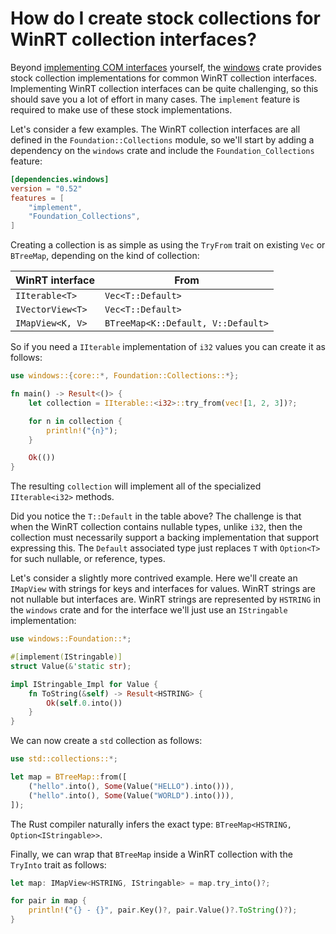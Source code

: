 # How do I create stock collections for WinRT collection interfaces?

Beyond [implementing COM interfaces](how-to-implement-com-interface.md) yourself, the [windows](https://crates.io/crates/windows) crate provides stock collection implementations for common WinRT collection interfaces. Implementing WinRT collection interfaces can be quite challenging, so this should save you a lot of effort in many cases. The `implement` feature is required to make use of these stock implementations.

Let's consider a few examples. The WinRT collection interfaces are all defined in the `Foundation::Collections` module, so we'll start by adding a dependency on the `windows` crate and include the `Foundation_Collections` feature:

```toml
[dependencies.windows]
version = "0.52"
features = [
    "implement",
    "Foundation_Collections",
]
```

Creating a collection is as simple as using the `TryFrom` trait on existing `Vec` or `BTreeMap`, depending on the kind of collection:

| WinRT interface | From |
| --- | --- |
| `IIterable<T>` | `Vec<T::Default>` |
| `IVectorView<T>` | `Vec<T::Default>` |
| `IMapView<K, V>` | `BTreeMap<K::Default, V::Default>` |

So if you need a `IIterable` implementation of `i32` values you can create it as follows:

```rust
use windows::{core::*, Foundation::Collections::*};

fn main() -> Result<()> {
    let collection = IIterable::<i32>::try_from(vec![1, 2, 3])?;

    for n in collection {
        println!("{n}");
    }

    Ok(())
}
```

The resulting `collection` will implement all of the specialized `IIterable<i32>` methods. 

Did you notice the `T::Default` in the table above? The challenge is that when the WinRT collection contains nullable types, unlike `i32`, then the collection must necessarily support a backing implementation that support expressing this. The `Default` associated type just replaces `T` with `Option<T>` for such nullable, or reference, types. 

Let's consider a slightly more contrived example. Here we'll create an `IMapView` with strings for keys and interfaces for values. WinRT strings are not nullable but interfaces are. WinRT strings are represented by `HSTRING` in the `windows` crate and for the interface we'll just use an `IStringable` implementation:

```rust
use windows::Foundation::*;

#[implement(IStringable)]
struct Value(&'static str);

impl IStringable_Impl for Value {
    fn ToString(&self) -> Result<HSTRING> {
        Ok(self.0.into())
    }
}
```

We can now create a `std` collection as follows:

```rust
use std::collections::*;

let map = BTreeMap::from([
    ("hello".into(), Some(Value("HELLO").into())),
    ("hello".into(), Some(Value("WORLD").into())),
]);
```

The Rust compiler naturally infers the exact type: `BTreeMap<HSTRING, Option<IStringable>>`.

Finally, we can wrap that `BTreeMap` inside a WinRT collection with the `TryInto` trait as follows:

```rust
let map: IMapView<HSTRING, IStringable> = map.try_into()?;

for pair in map {
    println!("{} - {}", pair.Key()?, pair.Value()?.ToString()?);
}
```
